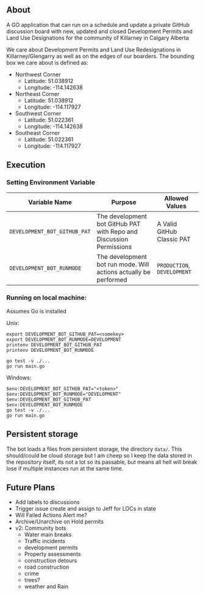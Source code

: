 
## About

A GO application that can run on a schedule and update a private GitHub discussion board with new, updated and closed Development Permits and Land Use Designations for the community of Killarney in Calgary Alberta



We care about Development Permits and Land Use Redesignations in Killarney/Glengarry as well as on the edges of our boarders. The bounding box we care about is defined as:

* Northwest Corner
  * Latitude:  51.038912
  * Longitude: -114.142638
* Northeast Corner
  * Latitude:  51.038912
  * Longitude: -114.117927
* Southwest Corner
  * Latitude:  51.022361
  * Longitude: -114.142638
* Southeast Corner
  * Latitude:  51.022361
  * Longitude: -114.117927

## Execution

### Setting Environment Variable

| Variable Name                  | Purpose                                                             | Allowed Values              |
| ------------------------------ | ------------------------------------------------------------------- | --------------------------- |
| `DEVELOPMENT_BOT_GITHUB_PAT`   | The development bot GitHub PAT with Repo and Discussion Permissions | A Valid GitHub Classic PAT  |
| `DEVELOPMENT_BOT_RUNMODE`      | The development bot run mode. Will actions actually be performed    | `PRODUCTION`, `DEVELOPMENT` |

### Running on local machine:

Assumes Go is installed

Unix:

```Shell
export DEVELOPMENT_BOT_GITHUB_PAT=<somekey>
export DEVELOPMENT_BOT_RUNMODE=DEVELOPMENT
printenv DEVELOPMENT_BOT_GITHUB_PAT
printenv DEVELOPMENT_BOT_RUNMODE

go test -v ./...
go run main.go
```

Windows:

```Shell
$env:DEVELOPMENT_BOT_GITHUB_PAT="<token>"
$env:DEVELOPMENT_BOT_RUNMODE="DEVELOPMENT"
$env:DEVELOPMENT_BOT_GITHUB_PAT
$env:DEVELOPMENT_BOT_RUNMODE
go test -v ./...
go run main.go
```
## Persistent storage

The bot loads a files from persistent storage, the directory `data/`. This should/could be cloud storage but I am cheep so I keep the data stored in the repository itself, its not a lot so its passable, but means all hell will break lose if multiple instances run at the same time.

## Future Plans

* Add labels to discussions
* Trigger issue create and assign to Jeff for LOCs in <some> state
* Will Failed Actions Alert me?
* Archive/Unarchive on Hold permits
* v2: Community bots
  * Water main breaks
  * Traffic incidents
  * development permits
  * Property assessments
  * construction detours
  * road construction
  * crime
  * trees?
  * weather and Rain